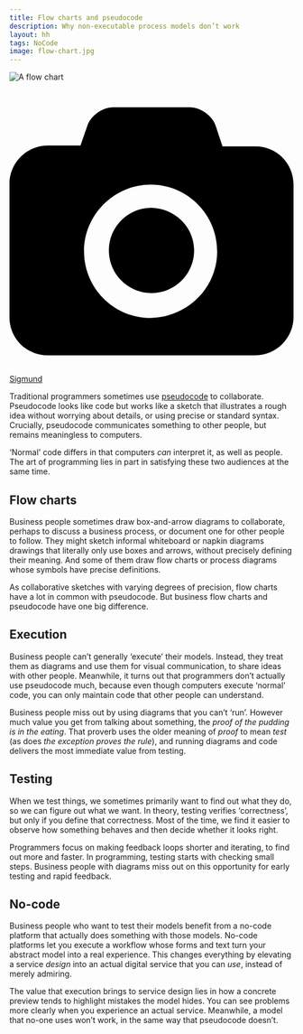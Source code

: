 ```yaml
---
title: Flow charts and pseudocode
description: Why non-executable process models don’t work
layout: hh
tags: NoCode
image: flow-chart.jpg
---
```


![A flow chart](flow-chart.jpg)

<a class="unsplash" href="https://unsplash.com/photos/elHKkgom1VU" rel="noopener noreferrer"><span><svg xmlns="http://www.w3.org/2000/svg" viewBox="0 0 32 32"><title>unsplash-logo</title><path d="M20.8 18.1c0 2.7-2.2 4.8-4.8 4.8s-4.8-2.1-4.8-4.8c0-2.7 2.2-4.8 4.8-4.8 2.7.1 4.8 2.2 4.8 4.8zm11.2-7.4v14.9c0 2.3-1.9 4.3-4.3 4.3h-23.4c-2.4 0-4.3-1.9-4.3-4.3v-15c0-2.3 1.9-4.3 4.3-4.3h3.7l.8-2.3c.4-1.1 1.7-2 2.9-2h8.6c1.2 0 2.5.9 2.9 2l.8 2.4h3.7c2.4 0 4.3 1.9 4.3 4.3zm-8.6 7.5c0-4.1-3.3-7.5-7.5-7.5-4.1 0-7.5 3.4-7.5 7.5s3.3 7.5 7.5 7.5c4.2-.1 7.5-3.4 7.5-7.5z"></path></svg></span><span>Sigmund</span></a>

Traditional programmers sometimes use 
[pseudocode](https://en.wikipedia.org/wiki/Pseudocode) to collaborate.
Pseudocode looks like code but works like a sketch that illustrates a rough idea without worrying about details, or using precise or standard syntax.
Crucially, pseudocode communicates something to other people, but remains meaningless to computers.

‘Normal’ code differs in that computers _can_ interpret it, as well as people. 
The art of programming lies in part in satisfying these two audiences at the same time.

## Flow charts

Business people sometimes draw box-and-arrow diagrams to collaborate, perhaps to discuss a business process, or document one for other people to follow.
They might sketch informal whiteboard or napkin diagrams drawings that literally only use boxes and arrows, without precisely defining their meaning.
And some of them draw flow charts or process diagrams whose symbols have precise definitions.

As collaborative sketches with varying degrees of precision, flow charts have a lot in common with pseudocode.
But business flow charts and pseudocode have one big difference.

## Execution

Business people can’t generally ‘execute’ their models.
Instead, they treat them as diagrams and use them for visual communication, to share ideas with other people.
Meanwhile, it turns out that programmers don’t actually use pseudocode much, because even though computers execute ‘normal’ code, you can only maintain code that other people can understand.

Business people miss out by using diagrams that you can’t ‘run’.
However much value you get from talking about something, the _proof of the pudding is in the eating_.
That proverb uses the older meaning of _proof_ to mean _test_ (as does _the exception proves the rule_), and running diagrams and code delivers the most immediate value from testing.

## Testing

When we test things, we sometimes primarily want to find out what they do, so we can figure out what we want.
In theory, testing verifies ‘correctness’, but only if you define that correctness.
Most of the time, we find it easier to observe how something behaves and then decide whether it looks right.

Programmers focus on making feedback loops shorter and iterating, to find out more and faster.
In programming, testing starts with checking small steps.
Business people with diagrams miss out on this opportunity for early testing and rapid feedback.

## No-code

Business people who want to test their models benefit from a no-code platform that actually does something with those models.
No-code platforms let you execute a workflow whose forms and text turn your abstract model into a real experience.
This changes everything by elevating a service _design_ into an actual digital service that you can _use_, instead of merely admiring.

The value that execution brings to service design lies in how a concrete preview tends to highlight mistakes the model hides.
You can see problems more clearly when you experience an actual service.
Meanwhile, a model that no-one uses won’t work, in the same way that pseudocode doesn’t.
